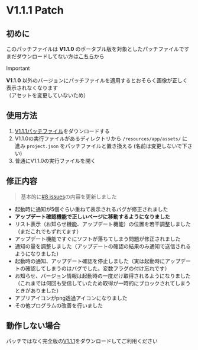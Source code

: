 # V1.1.1 Patch
## 初めに
このパッチファイルは **V1.1.0** のポータブル版を対象としたパッチファイルです <br>
まだダウンロードしてない方は[こちら](https://github.com/koromoko10/koromoko10-homepage-app/releases/tag/V1.1.0)から 

> [!IMPORTANT]
>  **V1.1.0** 以外のバージョンにパッチファイルを適用するとおそらく画像が正しく表示されなくなります<br>
> （アセットを変更していないため）

## 使用方法
1. [V1.1.1パッチファイル](https://github.com/koromoko10/koromoko10-homepage-app/blob/main/V1.1.1%20%5Bpatch%5D/project.json)をダウンロードする
1.  V1.1.0の実行ファイルがあるディレクトリから `/resources/app/assets/` に進み `project.json` をパッチファイルと置き換える (名前は変更しないで下さい)
1.  普通にV1.1.0の実行ファイルを開く

## 修正内容
> 基本的に[#8 issues](https://github.com/koromoko10/koromoko10-homepage-app/issues/8)の内容を更新しました
* 起動時に通知が5個ぐらい重ねて表示されるバグが修正されました
* **アップデート確認機能で正しいページに移動するようになりました**
* リスト表示（お知らせ機能、アップデート機能）の位置を若干調整しました（まだこれでもずれてます）
* アップデート機能ですぐにソフトが落ちてしまう問題が修正されました
* 通知の量を調整しました（アップデートの確認の結果のみ通知で送信されるようになりました）
* 起動時の通知、アップデート確認を停止しました（実は起動時にアップデートの確認してしまうのはバグでした。変数フラグの付け忘れです）
* お知らせ、バージョン情報は起動時の一度だけ取得されるようになりました（これまでは何回も受信していたため取得が一時的にブロックされてしまうときがありました）
* アプリアイコンがpng透過アイコンになりました
* その他プログラムの改善を行いました

## 動作しない場合
パッチではなく完全版の[V1.1.1](https://github.com/koromoko10/koromoko10-homepage-app/blob/main/V1.1.1%20%5Bpatch%5D/koromoko10-homepage-app.zip)をダウンロードしてご利用ください
